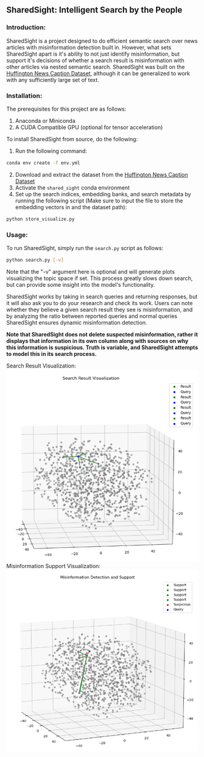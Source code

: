 ## SharedSight: Intelligent Search by the People ##

### Introduction: ###
SharedSight is a project designed to do efficient semantic search over news articles with misinformation detection built in. However, what sets SharedSight apart is it's ability to not just identify misinformation, but support it's decisions of whether a search result is misinformation with other articles via nested semantic search.
SharedSight was built on the [Huffington News Caption Dataset](https://www.kaggle.com/datasets/rmisra/news-category-dataset), although it can be generalized to work with any sufficiently large set of text.

### Installation: ###
The prerequisites for this project are as follows:
1. Anaconda or Miniconda
2. A CUDA Compatible GPU (optional for tensor acceleration)

To install SharedSight from source, do the following:
1. Run the following command:
```bash
conda env create -f env.yml
```
2. Download and extract the dataset from the [Huffington News Caption Dataset](https://www.kaggle.com/datasets/rmisra/news-category-dataset)
3. Activate the ```shared_sight``` conda environment
4. Set up the search indices, embedding banks, and search metadata by running the following script (Make sure to input the file to store the embedding vectors in and the dataset path):
```bash
python store_visualize.py
```

### Usage: ###
To run SharedSight, simply run the ```search.py``` script as follows:
```bash
python search.py [-v]
```
Note that the "-v" argument here is optional and will generate plots visualizing the topic space if set. This process greatly slows down search, but can provide some insight into the model's functionality.

SharedSight works by taking in search queries and returning responses, but it will also ask you to do your research and check its work. Users can note whether they believe a given search result they see is misinformation, and by analyzing the ratio between reported queries and normal queries SharedSight ensures dynamic misinformation detection. 

**Note that SharedSight does not delete suspected misinformation, rather it displays that information in its own column along with sources on why this information is suspicious. Truth is variable, and SharedSight attempts to model this in its search process.**

Search Result Visualization:
![](img/search_results.png)
Misinformation Support Visualization:
![](img/misinformation_support.png)